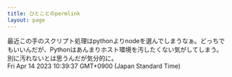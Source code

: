 ```yaml
---
title: ひとことのpermlink
layout: page
---
```

<div class="box" dt="1681436377118">
  最近この手のスクリプト処理はpythonよりnodeを選んでしまうなぁ。どっちでもいいんだが、Pythonはあんまりホスト環境を汚したくない気がしてしまう。別に汚れないとは思うんだが気分的に。
  <div class="content is-small">Fri Apr 14 2023 10:39:37 GMT+0900 (Japan Standard Time)</div>
</div>